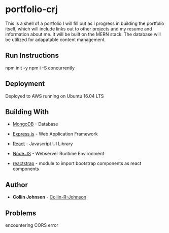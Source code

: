 # portfolio-crj

This is a shell of a portfolio I will fill out as I progress in building the portfolio itself, which will include links out to other projects and my resume and information about me. It will be built on the MERN stack. The database will be utilized for adapatable content management.

## Run Instructions
npm init -y
npm i -S concurrently

## Deployment

Deployed to AWS running on Ubuntu 16.04 LTS

## Building With

* [MongoDB](https://www.mongodb.com/) - Database
* [Express.js](https://expressjs.com/) - Web Application Framework
* [React](https://reactjs.org/) - Javascript UI Library
* [Node.JS](https://reactstrap.github.io/) - Webserver Runtime Environment

* [reactstrap](https://nodejs.org/en/) - module to import bootstrap components as react components

## Author

* **Collin Johnson** - [Collin-R-Johnson](https://github.com/Collin-R-Johnson)

## Problems

encountering CORS error